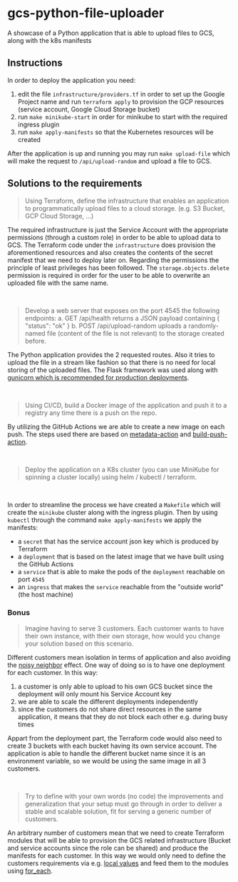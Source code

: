 # gcs-python-file-uploader
A showcase of a Python application that is able to upload files to GCS, along with the k8s manifests


## Instructions

In order to deploy the application you need:
1. edit the file `infrastructure/providers.tf` in order to set up the Google Project name and run `terraform apply` to provision the GCP resources (service account, Google Cloud Storage bucket)
2. run `make minikube-start` in order for minikube to start with the required ingress plugin
3. run `make apply-manifests` so that the Kubernetes resources will be created

After the application is up and running you may run `make upload-file` which will make the request to `/api/upload-random` and upload a file to GCS.


## Solutions to the requirements

> Using Terraform, define the infrastructure that enables an application to programmatically upload files to a cloud storage. (e.g. S3 Bucket, GCP Cloud Storage, ...)

The required infrastructure is just the Service Account with the appropriate permissions (through a custom role) in order to be able to upload data to GCS. The Terraform code under the `infrastructure` does provision the aforementioned resources and also creates the contents of the secret manifest that we need to deploy later on. Regarding the permissions the principle of least privileges has been followed. The `storage.objects.delete` permission is required in order for the user to be able to overwrite an uploaded file with the same name. 

&nbsp;
&nbsp;

> Develop a web server that exposes on the port 4545 the following endpoints:
>a. GET /api/health returns a JSON payload containing { "status": "ok" }
>b. POST /api/upload-random uploads a randomly-named file (content of the file is not relevant) to the storage created before.

The Python application provides the 2 requested routes. Also it tries to upload the file in a stream like fashion so that there is no need for local storing of the uploaded files. The Flask framework was used along with [gunicorn which is recommended for production deployments](https://flask.palletsprojects.com/en/2.3.x/deploying/). 

&nbsp;
&nbsp;

> Using CI/CD, build a Docker image of the application and push it to a registry any time there is a push on the repo.

By utilizing the GitHub Actions we are able to create a new image on each push. The steps used there are based on [metadata-action](https://github.com/docker/metadata-action) and [build-push-action](https://github.com/docker/build-push-action).

&nbsp;
&nbsp;

> Deploy the application on a K8s cluster (you can use MiniKube for spinning a cluster locally) using helm / kubectl / terraform. 

&nbsp;
&nbsp;

In order to streamline the process we have created a `Makefile` which will create the `minikube` cluster along with the ingress plugin. Then by using `kubectl` through the command `make apply-manifests` we apply the manifests:
* a `secret` that has the service account json key which is produced by Terraform
* a `deployment` that is based on the latest image that we have built using the GitHub Actions
* a `service` that is able to make the pods of the `deployment` reachable on port `4545`
* an `ingress` that makes the `service` reachable from the "outside world" (the host machine) 


### Bonus

> Imagine having to serve 3 customers. Each customer wants to have their own instance, with their own storage, how would you change your solution based on this scenario.

Different customers mean isolation in terms of application and also avoiding the [noisy neighbor](https://www.techtarget.com/searchcloudcomputing/definition/noisy-neighbor-cloud-computing-performance) effect. One way of doing so is to have one deployment for each customer. In this way:
1. a customer is only able to upload to his own GCS bucket since the deployment will only mount his Service Account key
2. we are able to scale the different deployments independently
3. since the customers do not share direct resources in the same application, it means that they do not block each other e.g. during busy times  

Appart from the deployment part, the Terraform code would also need to create 3 buckets with each bucket having its own service account. The application is able to handle the different bucket name since it is an environment variable, so we would be using the same image in all 3 customers.

&nbsp;
&nbsp;

> Try to define with your own words (no code) the improvements and generalization that your setup must go through in order to deliver a stable and scalable solution, fit for serving a generic number of customers.

An arbitrary number of customers mean that we need to create Terraform modules that will be able to provision the GCS related infrastructure (Bucket and service accounts since the role can be shared) and produce the manifests for each customer. In this way we would only need to define the customers requirements via e.g. [local values](https://developer.hashicorp.com/terraform/language/values/locals) and feed them to the modules using [for_each](https://developer.hashicorp.com/terraform/language/meta-arguments/for_each). 